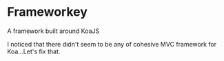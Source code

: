 Frameworkey
===========

A framework built around KoaJS

I noticed that there didn't seem to be any of cohesive MVC framework for
Koa...Let's fix that. 
